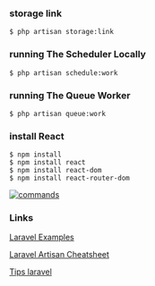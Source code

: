 ### storage link

```$ php artisan storage:link```  

### running The Scheduler Locally

```$ php artisan schedule:work```

### running The Queue Worker

```$ php artisan queue:work```

### install React

```$ npm install```  
```$ npm install react```  
```$ npm install react-dom```  
```$ npm install react-router-dom```  

[![commands](img/commands.jpg "Commands")](#)

### Links

[Laravel Examples](https://laravelexamples.com/)

[Laravel Artisan Cheatsheet](https://artisan.page/)

[Tips laravel](https://github.com/LaravelDaily/laravel-tips)
